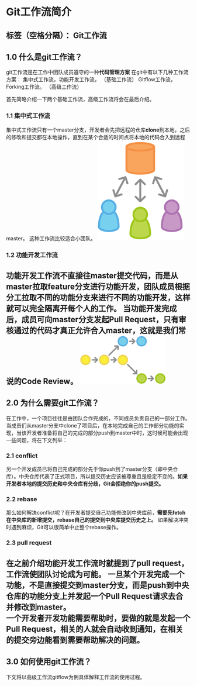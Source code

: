 ﻿# Git工作流简介

标签（空格分隔）： Git工作流
 ---

## 1.0 什么是git工作流？

git工作流是在工作中团队成员遵守的一种**代码管理方案**
在git中有以下几种工作流方案： 
集中式工作流，功能开发工作流，   （基础工作流）
Gitflow工作流，Forking工作流。   （高级工作流）

首先简略介绍一下两个基础工作流，高级工作流将会在最后介绍。

### 1.1 集中式工作流
集中式工作流只有一个master分支，开发者会先把远程的仓库**clone**到本地，之后的修改和提交都在本地操作，直到在某个合适的时间点将本地的代码合入到远程master。
这种工作流比较适合小团队。
![](https://raw.githubusercontent.com/myuaggie/myuaggie1/master/git%20workflow/picture/jizhongshi.png)
### 1.2 功能开发工作流
功能开发工作流不直接往master提交代码，而是从master拉取**feature分支**进行功能开发，团队成员根据分工拉取不同的功能分支来进行不同的功能开发，这样就可以完全隔离开每个人的工作。
当功能开发完成后，成员可向master分支发起**Pull Request**，只有审核通过的代码才真正允许合入master，这就是我们常说的**Code Review**。
![](https://raw.githubusercontent.com/myuaggie/myuaggie1/master/git%20workflow/picture/gongneng.png)
 ---
## 2.0 为什么需要git工作流？


在工作中，一个项目往往是由团队合作完成的，不同成员负责自己的一部分工作。当成员们从master分支中clone了项目后，在本地完成自己的工作部分功能的实现，当该开发者准备将自己的完成的部分push到master中时，这时候可能会出现一些问题，将在下文列举：

### 2.1 conflict

另一个开发成员已将自己完成的部分先于你push到了master分支（即中央仓库）。中央仓库代表了正式项目，所以提交历史应该被尊重且是稳定不变的。**如果开发者本地的提交历史和中央仓库有分歧，Git会拒绝你的push提交。**

### 2.2 rebase

那么如何解决conflict呢？在开发者提交自己功能修改到中央库前，**需要先fetch在中央库的新增提交，rebase自己的提交到中央库提交历史之上。**
如果解决冲突时遇到麻烦，Git可以很简单中止整个rebase操作。

### 2.3 pull request

在之前介绍功能开发工作流时就提到了pull request，工作流使团队讨论成为可能。
一旦某个开发完成一个功能，不是直接提交到master分支，而是push到中央仓库的功能分支上并发起一个Pull Request请求去合并修改到master。  
一个开发者开发功能需要帮助时，要做的就是发起一个Pull Request，相关的人就会自动收到通知，在相关的提交旁边能看到需要帮助解决的问题。
 ---
## 3.0 如何使用git工作流？
下文将以高级工作流gitflow为例具体解释工作流的使用过程。


